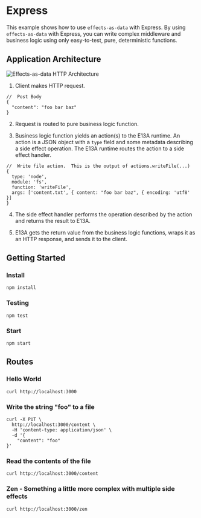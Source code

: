 # Express

This example shows how to use `effects-as-data` with Express.  By using `effects-as-data` with Express, you can write complex middleware and business logic using only easy-to-test, pure, deterministic functions.

## Application Architecture
![Effects-as-data HTTP Architecture](https://s3-us-west-2.amazonaws.com/effects-as-data/http-effects-as-data-v3.png)

1) Client makes HTTP request.
```
//  Post Body
{
  "content": "foo bar baz"
}
```

2) Request is routed to pure business logic function.

3) Business logic function yields an action(s) to the E13A runtime.  An action is a JSON object with a `type` field and some metadata describing a side effect operation. The E13A runtime routes the action to a side effect handler.
```
//  Write file action.  This is the output of actions.writeFile(...)
{
  type: 'node',
  module: 'fs',
  function: 'writeFile',
  args: ['content.txt', { content: "foo bar baz", { encoding: 'utf8' }]
}
```

4) The side effect handler performs the operation described by the action and returns the result to E13A.

5) E13A gets the return value from the business logic functions, wraps it as an HTTP response, and sends it to the client.

## Getting Started

### Install
```
npm install
```

### Testing
```
npm test
```

### Start
```
npm start
```

## Routes

### Hello World
```
curl http://localhost:3000
```

### Write the string "foo" to a file
```
curl -X PUT \
  http://localhost:3000/content \
  -H 'content-type: application/json' \
  -d '{
	"content": "foo"
}'
```

### Read the contents of the file
```
curl http://localhost:3000/content
```

### Zen - Something a little more complex with multiple side effects
```
curl http://localhost:3000/zen
```
